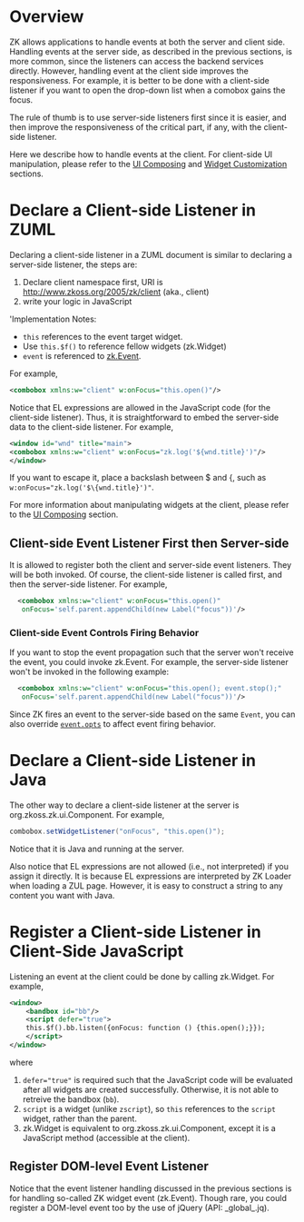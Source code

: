 # Overview

ZK allows applications to handle events at both the server and client
side. Handling events at the server side, as described in the previous
sections, is more common, since the listeners can access the backend
services directly. However, handling event at the client side improves
the responsiveness. For example, it is better to be done with a
client-side listener if you want to open the drop-down list when a
comobox gains the focus.

The rule of thumb is to use server-side listeners first since it is
easier, and then improve the responsiveness of the critical part, if
any, with the client-side listener.

Here we describe how to handle events at the client. For client-side UI
manipulation, please refer to the [UI Composing]({{site.baseurl}}/zk_client_side_ref/general_control/ui_composing)
and [Widget Customization]({{site.baseurl}}/zk_client_side_ref/general_control/widget_customization)
sections.

# Declare a Client-side Listener in ZUML

Declaring a client-side listener in a ZUML document is similar to
declaring a server-side listener, the steps are:

1.  Declare client namespace first, URI is
    <http://www.zkoss.org/2005/zk/client> (aka., client)
2.  write your logic in JavaScript

'Implementation Notes:

- `this` references to the event target widget.
- Use `this.$f()` to reference fellow widgets
  (<javadoc directory="jsdoc" method="$f()">zk.Widget</javadoc>)
- `event` is referenced to
  [zk.Event](https://www.zkoss.org/javadoc/latest/jsdoc/zk/Event.html).

For example,

```xml
<combobox xmlns:w="client" w:onFocus="this.open()"/>
```

Notice that EL expressions are allowed in the JavaScript code (for the
client-side listener). Thus, it is straightforward to embed the
server-side data to the client-side listener. For example,

```xml
<window id="wnd" title="main">
<combobox xmlns:w="client" w:onFocus="zk.log('${wnd.title}')"/>
</window>
```

If you want to escape it, place a backslash between \$ and {, such as
`w:onFocus="zk.log('$\{wnd.title}')"`.

For more information about manipulating widgets at the client, please
refer to the [UI Composing]({{site.baseurl}}/zk_client_side_ref/general_control/ui_composing)
section.

## Client-side Event Listener First then Server-side

It is allowed to register both the client and server-side event
listeners. They will be both invoked. Of course, the client-side
listener is called first, and then the server-side listener. For
example,

```xml
  <combobox xmlns:w="client" w:onFocus="this.open()"
   onFocus='self.parent.appendChild(new Label("focus"))'/>
```

### Client-side Event Controls Firing Behavior

If you want to stop the event propagation such that the server won't
receive the event, you could invoke
<javadoc method="stop(_global_.Map)" directory="jsdoc">zk.Event</javadoc>.
For example, the server-side listener won't be invoked in the following
example:

```xml
  <combobox xmlns:w="client" w:onFocus="this.open(); event.stop();"
   onFocus='self.parent.appendChild(new Label("focus"))'/>
```

Since ZK fires an event to the server-side based on the same `Event`,
you can also override
[`event.opts`](https://www.zkoss.org/javadoc/latest/jsdoc/zk/Event.html#opts)
to affect event firing behavior.

# Declare a Client-side Listener in Java

The other way to declare a client-side listener at the server is
<javadoc method="setWidgetListener(java.lang.String, java.lang.String)">org.zkoss.zk.ui.Component</javadoc>.
For example,

```java
combobox.setWidgetListener("onFocus", "this.open()");
```

Notice that it is Java and running at the server.

Also notice that EL expressions are not allowed (i.e., not interpreted)
if you assign it directly. It is because EL expressions are interpreted
by ZK Loader when loading a ZUL page. However, it is easy to construct a
string to any content you want with Java.

# Register a Client-side Listener in Client-Side JavaScript

Listening an event at the client could be done by calling
<javadoc directory="jsdoc" method="listen(_global_.Map, int)">zk.Widget</javadoc>.
For example,

```xml
<window>
    <bandbox id="bb"/>
    <script defer="true">
    this.$f().bb.listen({onFocus: function () {this.open();}});
    </script>
</window>
```

where

1.  `defer="true"` is required such that the JavaScript code will be
    evaluated after all widgets are created successfully. Otherwise, it
    is not able to retreive the bandbox (`bb`).
2.  `script` is a widget (unlike `zscript`), so `this` references to the
    `script` widget, rather than the parent.
3.  <javadoc directory="jsdoc" method="$f(_global_.String)">zk.Widget</javadoc>
    is equivalent to
    <javadoc method="getFellow(java.lang.String)">org.zkoss.zk.ui.Component</javadoc>,
    except it is a JavaScript method (accessible at the client).

## Register DOM-level Event Listener

Notice that the event listener handling discussed in the previous
sections is for handling so-called ZK widget event
(<javadoc directory="jsdoc">zk.Event</javadoc>). Though rare, you could
register a DOM-level event too by the use of jQuery (API:
<javadoc directory="jsdoc">\_global\_.jq</javadoc>).


